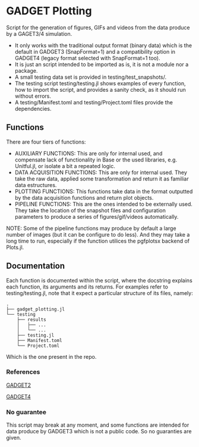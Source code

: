 # GADGET Plotting

Script for the generation of figures, GIFs and videos from the data produce by a GAGET3/4 simulation.

- It only works with the traditional output format (binary data) which is the default in GADGET3 (SnapFormat=1) and a compatibility option in GADGET4 (legacy format selected with SnapFormat=1 too).
- It is just an script intended to be imported as is, it is not a module nor a package.
- A small testing data set is provided in testing/test_snapshots/.
- The testing script testing/testing.jl shows examples of every function, how to import the script, and provides a sanity check, as it should run without errors.
- A testing/Manifest.toml and testing/Project.toml files provide the dependencies.

## Functions

There are four tiers of functions:

- AUXILIARY FUNCTIONS: This are only for internal used, and compensate lack of functionality in Base or the used libraries, e.g. Unitful.jl, or isolate a bit a repeated logic.
- DATA ACQUISITION FUNCTIONS: This are only for internal used. They take the raw data, applied some transformation and return it as familiar data estructures.
- PLOTTING FUNCTIONS: This functions take data in the format outputted by the data acquisition functions and return plot objects.
- PIPELINE FUNCTIONS: This are the ones intended to be externally used. They take the location of the snapshot files and configuration parameters to produce a series of figures/gif/videos automatically.

NOTE: Some of the pipeline functions may produce by default a large number of images (but it can be configure to do less). And they may take a long time to run, especially if the function utilices the pgfplotsx backend of Plots.jl.

## Documentation

Each function is documented within the script, where the docstring explains each function, its arguments and its returns.
For examples refer to testing/testing.jl, note that it expect a particular structure of its files, namely:

    .
    ├── gadget_plotting.jl
    └── testing  
        ├── results
        │   ├── ...
        │   └── ...
        ├── testing.jl
        ├── Manifest.toml 
        └── Project.toml

Which is the one present in the repo.

### References

[GADGET2](https://wwwmpa.mpa-garching.mpg.de/gadget/)

[GADGET4](https://wwwmpa.mpa-garching.mpg.de/gadget4/)

### No guarantee

This script may break at any moment, and some functions are intended for data produce by GADGET3 which is not a public code. So no guaranties are given.